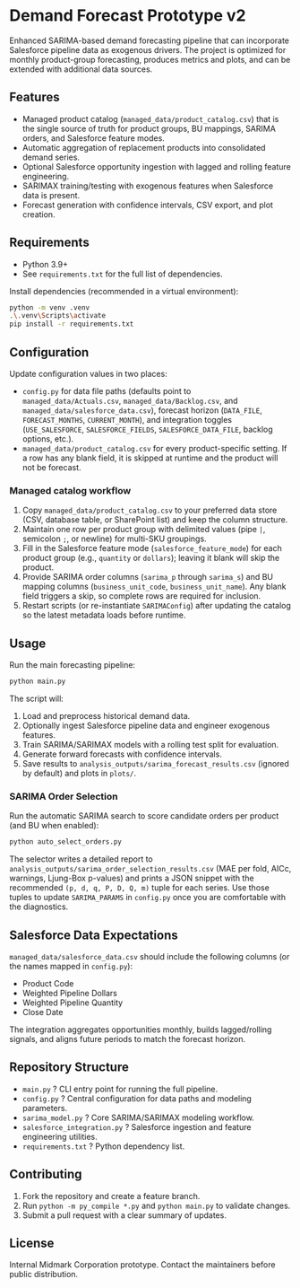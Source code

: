 # Demand Forecast Prototype v2

Enhanced SARIMA-based demand forecasting pipeline that can incorporate Salesforce pipeline data as exogenous drivers. The project is optimized for monthly product-group forecasting, produces metrics and plots, and can be extended with additional data sources.

## Features
- Managed product catalog (`managed_data/product_catalog.csv`) that is the single source of truth for product groups, BU mappings, SARIMA orders, and Salesforce feature modes.
- Automatic aggregation of replacement products into consolidated demand series.
- Optional Salesforce opportunity ingestion with lagged and rolling feature engineering.
- SARIMAX training/testing with exogenous features when Salesforce data is present.
- Forecast generation with confidence intervals, CSV export, and plot creation.

## Requirements
- Python 3.9+
- See `requirements.txt` for the full list of dependencies.

Install dependencies (recommended in a virtual environment):

```bash
python -m venv .venv
.\.venv\Scripts\activate
pip install -r requirements.txt
```

## Configuration
Update configuration values in two places:
- `config.py` for data file paths (defaults point to `managed_data/Actuals.csv`, `managed_data/Backlog.csv`, and `managed_data/salesforce_data.csv`), forecast horizon (`DATA_FILE`, `FORECAST_MONTHS`, `CURRENT_MONTH`), and integration toggles (`USE_SALESFORCE`, `SALESFORCE_FIELDS`, `SALESFORCE_DATA_FILE`, backlog options, etc.).
- `managed_data/product_catalog.csv` for every product-specific setting. If a row has any blank field, it is skipped at runtime and the product will not be forecast.

### Managed catalog workflow
1. Copy `managed_data/product_catalog.csv` to your preferred data store (CSV, database table, or SharePoint list) and keep the column structure.
2. Maintain one row per product group with delimited values (pipe `|`, semicolon `;`, or newline) for multi-SKU groupings.
3. Fill in the Salesforce feature mode (`salesforce_feature_mode`) for each product group (e.g., `quantity` or `dollars`); leaving it blank will skip the product.
4. Provide SARIMA order columns (`sarima_p` through `sarima_s`) and BU mapping columns (`business_unit_code`, `business_unit_name`). Any blank field triggers a skip, so complete rows are required for inclusion.
5. Restart scripts (or re-instantiate `SARIMAConfig`) after updating the catalog so the latest metadata loads before runtime.

## Usage
Run the main forecasting pipeline:

```bash
python main.py
```

The script will:
1. Load and preprocess historical demand data.
2. Optionally ingest Salesforce pipeline data and engineer exogenous features.
3. Train SARIMA/SARIMAX models with a rolling test split for evaluation.
4. Generate forward forecasts with confidence intervals.
5. Save results to `analysis_outputs/sarima_forecast_results.csv` (ignored by default) and plots in `plots/`.

### SARIMA Order Selection
Run the automatic SARIMA search to score candidate orders per product (and BU when enabled):

```bash
python auto_select_orders.py
```

The selector writes a detailed report to `analysis_outputs/sarima_order_selection_results.csv` (MAE per fold, AICc, warnings, Ljung-Box p-values) and prints a JSON snippet with the recommended `(p, d, q, P, D, Q, m)` tuple for each series. Use those tuples to update `SARIMA_PARAMS` in `config.py` once you are comfortable with the diagnostics.

## Salesforce Data Expectations
`managed_data/salesforce_data.csv` should include the following columns (or the names mapped in `config.py`):
- Product Code
- Weighted Pipeline Dollars
- Weighted Pipeline Quantity
- Close Date

The integration aggregates opportunities monthly, builds lagged/rolling signals, and aligns future periods to match the forecast horizon.

## Repository Structure
- `main.py` ? CLI entry point for running the full pipeline.
- `config.py` ? Central configuration for data paths and modeling parameters.
- `sarima_model.py` ? Core SARIMA/SARIMAX modeling workflow.
- `salesforce_integration.py` ? Salesforce ingestion and feature engineering utilities.
- `requirements.txt` ? Python dependency list.

## Contributing
1. Fork the repository and create a feature branch.
2. Run `python -m py_compile *.py` and `python main.py` to validate changes.
3. Submit a pull request with a clear summary of updates.

## License
Internal Midmark Corporation prototype. Contact the maintainers before public distribution.

